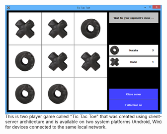 <img
  align="left"
  src="https://github.com/Karmello/TicTacToe/blob/master/screenshots/6.png"
  alt="EightQueens"
  width="525px"
/>
<p align="justify">
  This is two player game called "Tic Tac Toe" that was created using client-server architecture and is available on two system platforms (Android, Win) for devices connected to the same local network.
</p>

